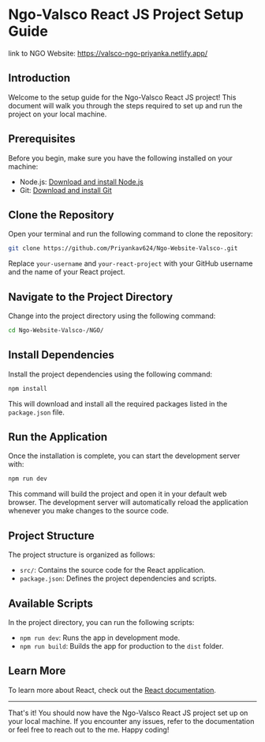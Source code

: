 # Ngo-Valsco React JS Project Setup Guide

link to NGO Website: https://valsco-ngo-priyanka.netlify.app/

## Introduction

Welcome to the setup guide for the Ngo-Valsco React JS project! This document will walk you through the steps required to set up and run the project on your local machine.

## Prerequisites

Before you begin, make sure you have the following installed on your machine:

- Node.js: [Download and install Node.js](https://nodejs.org/)
- Git: [Download and install Git](https://git-scm.com/)

## Clone the Repository

Open your terminal and run the following command to clone the repository:

```bash
git clone https://github.com/Priyankav624/Ngo-Website-Valsco-.git
```

Replace `your-username` and `your-react-project` with your GitHub username and the name of your React project.

## Navigate to the Project Directory

Change into the project directory using the following command:

```bash
cd Ngo-Website-Valsco-/NGO/
```

## Install Dependencies

Install the project dependencies using the following command:

```bash
npm install
```

This will download and install all the required packages listed in the `package.json` file.

## Run the Application

Once the installation is complete, you can start the development server with:

```bash
npm run dev
```

This command will build the project and open it in your default web browser. The development server will automatically reload the application whenever you make changes to the source code.

## Project Structure

The project structure is organized as follows:

- `src/`: Contains the source code for the React application.
- `package.json`: Defines the project dependencies and scripts.

## Available Scripts

In the project directory, you can run the following scripts:

- `npm run dev`: Runs the app in development mode.
- `npm run build`: Builds the app for production to the `dist` folder.

## Learn More

To learn more about React, check out the [React documentation](https://reactjs.org/).

---

That's it! You should now have the Ngo-Valsco React JS project set up on your local machine. If you encounter any issues, refer to the documentation or feel free to reach out to the me. Happy coding!
